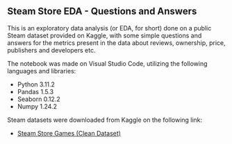 ## Steam Store EDA - Questions and Answers

This is an exploratory data analysis (or EDA, for short) done on a public Steam dataset provided on Kaggle, with some simple questions and answers for the metrics present in the data about reviews, ownership, price, publishers and developers etc.

The notebook was made on Visual Studio Code, utilizing the following languages and libraries:

- Python 3.11.2
- Pandas 1.5.3
- Seaborn 0.12.2
- Numpy 1.24.2

Steam datasets were downloaded from Kaggle on the following link:

- [Steam Store Games (Clean Dataset)](https://www.kaggle.com/datasets/nikdavis/steam-store-games)
